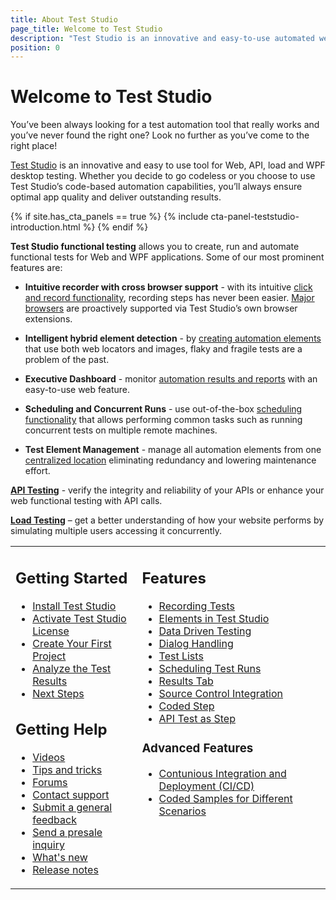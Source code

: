 ```yaml
---
title: About Test Studio
page_title: Welcome to Test Studio
description: "Test Studio is an innovative and easy-to-use automated web, WPF and load testing solution. Test Studio tests support essential technologies like ASP.NET AJAX, Silverlight, PHP and MVC. HTML5, Testing framework, functional testing, performance testing, load testing, exploratory testing, manual testing."
position: 0
---
```


# Welcome to Test Studio

You’ve been always looking for a test automation tool that really works and you’ve never found the right one? Look no further as you’ve come to the right place!

<a href="http://www.telerik.com/teststudio" target="_blank">Test Studio</a> is an innovative and easy to use tool for Web, API, load and WPF desktop testing. Whether you decide to go codeless or you choose to use Test Studio’s code-based automation capabilities, you’ll always ensure optimal app quality and deliver outstanding results.

{% if site.has_cta_panels == true %}
{% include cta-panel-teststudio-introduction.html %}
{% endif %}

**Test Studio functional testing** allows you to create, run and automate functional tests for Web and WPF applications. Some of our most prominent features are:

* __Intuitive recorder with cross browser support__ - with its intuitive <a href="/getting-started/test-recording/overview" target="_blank">click and record functionality</a>, recording steps has never been easier. <a href="/prerequisites/configure-your-browser/browser-configuration" target="_blank">Major browsers</a> are proactively supported via Test Studio’s own browser extensions.

* __Intelligent hybrid element detection__ - by <a href="/features/elements-explorer/elements-find-expression" target="_blank">creating automation elements</a> that use both web locators and images, flaky and fragile tests are a problem of the past.

* __Executive Dashboard__ - monitor <a href="/general-information/test-results/dashboard/results" target="_blank">automation results and reports</a> with an easy-to-use web feature.

* __Scheduling and Concurrent Runs__ - use out-of-the-box <a href="/features/scheduling-test-runs/multiple-machines-scheduling-setup/create-scheduling-server" target="_blank">scheduling functionality</a> that allows performing common tasks such as running concurrent tests on multiple remote machines.

* __Test Element Management__ - manage all automation elements from one <a href="/features/elements-explorer/overview" target="_blank">centralized location</a> eliminating redundancy and lowering maintenance effort.

__<a href="/test-studio-for-apis/overview" target="_blank">API Testing</a>__ - verify the integrity and reliability of your APIs or enhance your web functional testing with API calls.

__<a href="/features/testing-types/load-testing/overview" target="_blank">Load Testing</a>__ – get a better understanding of how your website performs by simulating multiple users accessing it concurrently.

<table id=no-table>
<tr>
<td valign=top>

## Getting Started

* [Install Test Studio](/prerequisites/installation/install-procedure)
* [Activate Test Studio License](/prerequisites/license-activation/activating-your-license)
* [Create Your First Project](/getting-started/first-project)
* [Analyze the Test Results](/getting-started/analyze-the-results)
* [Next Steps](/getting-started/next-steps)

## Getting Help

* <a href="https://www.telerik.com/videos/teststudio">Videos</a>
* <a href="/getting-started/start-a-project/in-product-tips-tricks">Tips and tricks</a>
* <a href="https://www.telerik.com/forums/teststudio">Forums</a>
* <a href="https://www.telerik.com/account/support-tickets">Contact support</a>
* <a href="https://www.telerik.com/account/support-tickets/customer-service">Submit a general feedback</a>
* <a href="https://www.telerik.com/account/support-tickets/presales-inquiry">Send a presale inquiry</a>
* <a href="https://www.telerik.com/support/whats-new/teststudio">What's new</a>
* <a href="https://www.telerik.com/support/whats-new/teststudio/release-history">Release notes</a>
</td>
<td valign=top>

## Features

* [Recording Tests](/features/recorder/overview)
* [Elements in Test Studio](/features/elements-explorer/overview) 
* [Data Driven Testing](/features/data-driven-testing/overview)
* [Dialog Handling](/features/dialogs-and-popups/dialogs)
* [Test Lists](/general-information//test-execution/test-list-execution)
* [Scheduling Test Runs](/features/scheduling-test-runs/overview)
* [Results Tab](/general-information/test-results/analyze-test-list-results)
* [Source Control Integration](/features/source-control/checkin-guidelines)
* [Coded Step](/features/coded-steps/coded-step)
* [API Test as Step](/features/execute-apitest/add-api-test-as-step)

### Advanced Features

* [Contunious Integration and Deployment (CI/CD)](/advanced-topics/build-server/continious-integration-overview)
* [Coded Samples for Different Scenarios](/advanced-topics/coded-samples/general/send-keystrokes)

</td>
</tr>
<table>
